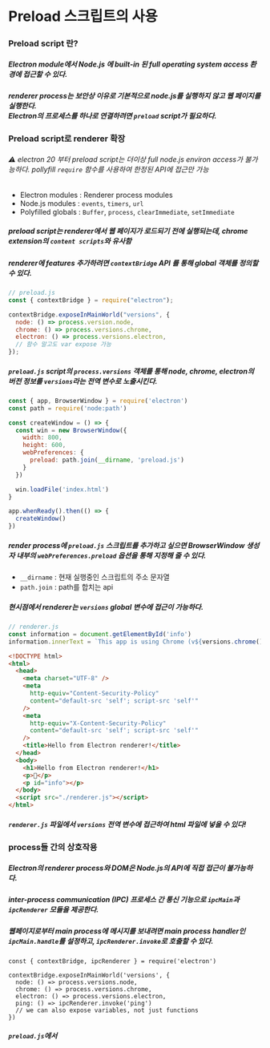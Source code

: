 # Preload 스크립트의 사용

### Preload script 란?

##### Electron module에서 Node.js 에 built-in 된 full operating system access 환경에 접근할 수 있다. 

##### renderer process는 보안상 이유로 기본적으로 node.js를 실행하지 않고 웹 페이지를 실행한다.<br/>Electron의 프로세스를 하나로 연결하려면 `preload` script가 필요하다.



### Preload script로 renderer 확장

###### ⚠️ electron 20 부터 preload script는 더이상 full node.js environ access가 불가능하다. pollyfill `require` 함수를 사용하여 한정된 API에 접근만 가능

+ Electron modules : Renderer process modules
+ Node.js modules : `events`, `timers`, `url`
+ Polyfilled globals : `Buffer`, `process`, `clearImmediate`, `setImmediate`

##### preload script는 renderer에서 웹 페이지가 로드되기 전에 실행되는데, chrome extension의 `content scripts`와 유사함

##### renderer에 features 추가하려면 `contextBridge` API 를 통해 global 객체를 정의할 수 있다.

```js
// preload.js
const { contextBridge } = require("electron");

contextBridge.exposeInMainWorld("versions", {
  node: () => process.version.node,
  chrome: () => process.versions.chrome,
  electron: () => process.versions.electron,
  // 함수 말고도 var expose 가능
});
```

##### `preload.js` script의 `process.versions` 객체를 통해 node, chrome, electron의 버전 정보를 `versions`라는 전역 변수로 노출시킨다.

```js
const { app, BrowserWindow } = require('electron')
const path = require('node:path')

const createWindow = () => {
  const win = new BrowserWindow({
    width: 800,
    height: 600,
    webPreferences: {
      preload: path.join(__dirname, 'preload.js')
    }
  })

  win.loadFile('index.html')
}

app.whenReady().then(() => {
  createWindow()
})
```

##### render process에 `preload.js` 스크립트를 추가하고 싶으면 BrowserWindow 생성자 내부의 `webPreferences.preload` 옵션을 통해 지정해 줄 수 있다.

+ `__dirname` : 현재 실행중인 스크립트의 주소 문자열
+ `path.join` : path를 합치는 api

##### 현시점에서 renderer는 `versions` global 변수에 접근이 가능하다. 



```js
// renderer.js
const information = document.getElementById('info')
information.innerText = `This app is using Chrome (v${versions.chrome()}), Node.js (v${versions.node()}), and Electron (v${versions.electron()})`
```

```html
<!DOCTYPE html>
<html>
  <head>
    <meta charset="UTF-8" />
    <meta
      http-equiv="Content-Security-Policy"
      content="default-src 'self'; script-src 'self'"
    />
    <meta
      http-equiv="X-Content-Security-Policy"
      content="default-src 'self'; script-src 'self'"
    />
    <title>Hello from Electron renderer!</title>
  </head>
  <body>
    <h1>Hello from Electron renderer!</h1>
    <p>👋</p>
    <p id="info"></p>
  </body>
  <script src="./renderer.js"></script>
</html>
```

##### `renderer.js` 파일에서 `versions` 전역 변수에 접근하여 html 파일에 넣을 수 있다!

### process들 간의 상호작용

##### Electron의 renderer process와 DOM은 Node.js의 API에 직접 접근이 불가능하다.

##### inter-process communication (IPC) 프로세스 간 통신 기능으로 `ipcMain`과 `ipcRenderer` 모듈을 제공한다.

##### 웹페이지로부터 main process에 메시지를 보내려면 main process handler인  `ipcMain.handle`를 설정하고,  `ipcRenderer.invoke`로 호출할 수 있다.

```js, preload.js
const { contextBridge, ipcRenderer } = require('electron')

contextBridge.exposeInMainWorld('versions', {
  node: () => process.versions.node,
  chrome: () => process.versions.chrome,
  electron: () => process.versions.electron,
  ping: () => ipcRenderer.invoke('ping')
  // we can also expose variables, not just functions
})
```

##### `preload.js`에서 





